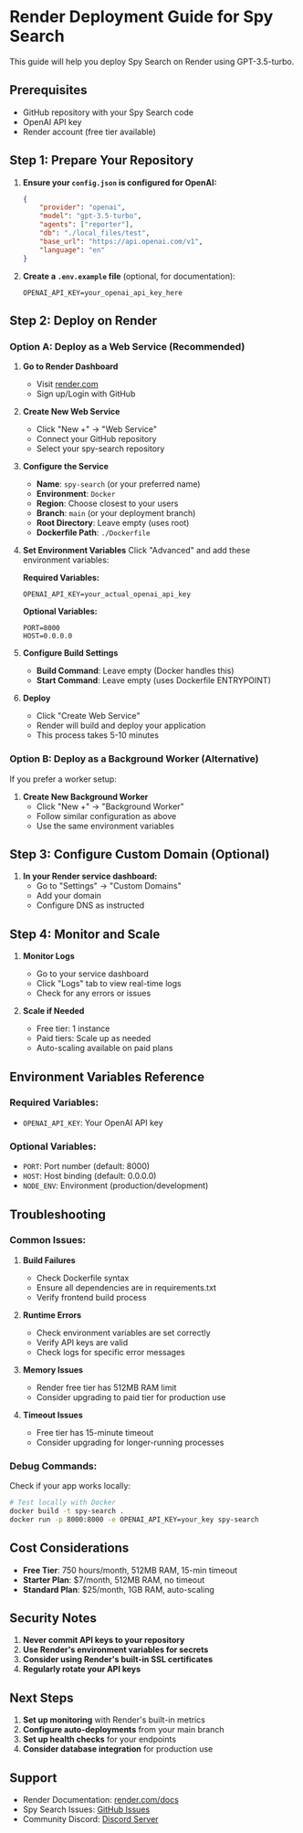 # Render Deployment Guide for Spy Search

This guide will help you deploy Spy Search on Render using GPT-3.5-turbo.

## Prerequisites

- GitHub repository with your Spy Search code
- OpenAI API key
- Render account (free tier available)

## Step 1: Prepare Your Repository

1. **Ensure your `config.json` is configured for OpenAI:**
   ```json
   {
       "provider": "openai",
       "model": "gpt-3.5-turbo",
       "agents": ["reporter"],
       "db": "./local_files/test",
       "base_url": "https://api.openai.com/v1",
       "language": "en"
   }
   ```

2. **Create a `.env.example` file** (optional, for documentation):
   ```
   OPENAI_API_KEY=your_openai_api_key_here
   ```

## Step 2: Deploy on Render

### Option A: Deploy as a Web Service (Recommended)

1. **Go to Render Dashboard**
   - Visit [render.com](https://render.com)
   - Sign up/Login with GitHub

2. **Create New Web Service**
   - Click "New +" → "Web Service"
   - Connect your GitHub repository
   - Select your spy-search repository

3. **Configure the Service**
   - **Name**: `spy-search` (or your preferred name)
   - **Environment**: `Docker`
   - **Region**: Choose closest to your users
   - **Branch**: `main` (or your deployment branch)
   - **Root Directory**: Leave empty (uses root)
   - **Dockerfile Path**: `./Dockerfile`

4. **Set Environment Variables**
   Click "Advanced" and add these environment variables:
   
   **Required Variables:**
   ```
   OPENAI_API_KEY=your_actual_openai_api_key
   ```
   
   **Optional Variables:**
   ```
   PORT=8000
   HOST=0.0.0.0
   ```

5. **Configure Build Settings**
   - **Build Command**: Leave empty (Docker handles this)
   - **Start Command**: Leave empty (uses Dockerfile ENTRYPOINT)

6. **Deploy**
   - Click "Create Web Service"
   - Render will build and deploy your application
   - This process takes 5-10 minutes

### Option B: Deploy as a Background Worker (Alternative)

If you prefer a worker setup:

1. **Create New Background Worker**
   - Click "New +" → "Background Worker"
   - Follow similar configuration as above
   - Use the same environment variables

## Step 3: Configure Custom Domain (Optional)

1. **In your Render service dashboard:**
   - Go to "Settings" → "Custom Domains"
   - Add your domain
   - Configure DNS as instructed

## Step 4: Monitor and Scale

1. **Monitor Logs**
   - Go to your service dashboard
   - Click "Logs" tab to view real-time logs
   - Check for any errors or issues

2. **Scale if Needed**
   - Free tier: 1 instance
   - Paid tiers: Scale up as needed
   - Auto-scaling available on paid plans

## Environment Variables Reference

### Required Variables:
- `OPENAI_API_KEY`: Your OpenAI API key

### Optional Variables:
- `PORT`: Port number (default: 8000)
- `HOST`: Host binding (default: 0.0.0.0)
- `NODE_ENV`: Environment (production/development)

## Troubleshooting

### Common Issues:

1. **Build Failures**
   - Check Dockerfile syntax
   - Ensure all dependencies are in requirements.txt
   - Verify frontend build process

2. **Runtime Errors**
   - Check environment variables are set correctly
   - Verify API keys are valid
   - Check logs for specific error messages

3. **Memory Issues**
   - Render free tier has 512MB RAM limit
   - Consider upgrading to paid tier for production use

4. **Timeout Issues**
   - Free tier has 15-minute timeout
   - Consider upgrading for longer-running processes

### Debug Commands:

Check if your app works locally:
```bash
# Test locally with Docker
docker build -t spy-search .
docker run -p 8000:8000 -e OPENAI_API_KEY=your_key spy-search
```

## Cost Considerations

- **Free Tier**: 750 hours/month, 512MB RAM, 15-min timeout
- **Starter Plan**: $7/month, 512MB RAM, no timeout
- **Standard Plan**: $25/month, 1GB RAM, auto-scaling

## Security Notes

1. **Never commit API keys to your repository**
2. **Use Render's environment variables for secrets**
3. **Consider using Render's built-in SSL certificates**
4. **Regularly rotate your API keys**

## Next Steps

1. **Set up monitoring** with Render's built-in metrics
2. **Configure auto-deployments** from your main branch
3. **Set up health checks** for your endpoints
4. **Consider database integration** for production use

## Support

- Render Documentation: [render.com/docs](https://render.com/docs)
- Spy Search Issues: [GitHub Issues](https://github.com/JasonHonKL/spy-search/issues)
- Community Discord: [Discord Server](https://discord.gg/rrsMgBdJJt)
